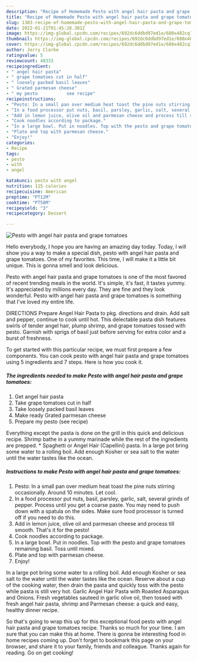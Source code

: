 ```yaml
---
description: "Recipe of Homemade Pesto with angel hair pasta and grape tomatoes"
title: "Recipe of Homemade Pesto with angel hair pasta and grape tomatoes"
slug: 1303-recipe-of-homemade-pesto-with-angel-hair-pasta-and-grape-tomatoes
date: 2022-01-21T01:45:28.301Z
image: https://img-global.cpcdn.com/recipes/692dc6ddbd97ed1e/680x482cq70/pesto-with-angel-hair-pasta-and-grape-tomatoes-recipe-main-photo.jpg
thumbnail: https://img-global.cpcdn.com/recipes/692dc6ddbd97ed1e/680x482cq70/pesto-with-angel-hair-pasta-and-grape-tomatoes-recipe-main-photo.jpg
cover: https://img-global.cpcdn.com/recipes/692dc6ddbd97ed1e/680x482cq70/pesto-with-angel-hair-pasta-and-grape-tomatoes-recipe-main-photo.jpg
author: Jerry Clarke
ratingvalue: 5
reviewcount: 48333
recipeingredient:
- " angel hair pasta"
- " grape tomatoes cut in half"
- " loosely packed basil leaves"
- " Grated parmesan cheese"
- " my pesto           see recipe"
recipeinstructions:
- "Pesto: In a small pan over medium heat toast the pine nuts stirring occasionally. Around 10 minutes. Let cool."
- "In a food processor put nuts, basil, parsley, garlic, salt, several grinds of pepper. Process until you get a coarse paste. You may need to push down with a spatula on the sides. Make sure food processor is turned off if you need to do this."
- "Add in lemon juice, olive oil and parmesan cheese and process till smooth. That&#39;s it for the pesto!"
- "Cook noodles according to package."
- "In a large bowl. Put in noodles. Top with the pesto and grape tomatoes remaining basil. Toss until mixed."
- "Plate and top with parmesan cheese."
- "Enjoy!"
categories:
- Recipe
tags:
- pesto
- with
- angel

katakunci: pesto with angel 
nutrition: 115 calories
recipecuisine: American
preptime: "PT12M"
cooktime: "PT58M"
recipeyield: "3"
recipecategory: Dessert

---
```



![Pesto with angel hair pasta and grape tomatoes](https://img-global.cpcdn.com/recipes/692dc6ddbd97ed1e/680x482cq70/pesto-with-angel-hair-pasta-and-grape-tomatoes-recipe-main-photo.jpg)

Hello everybody, I hope you are having an amazing day today. Today, I will show you a way to make a special dish, pesto with angel hair pasta and grape tomatoes. One of my favorites. This time, I will make it a little bit unique. This is gonna smell and look delicious.

Pesto with angel hair pasta and grape tomatoes is one of the most favored of recent trending meals in the world. It's simple, it's fast, it tastes yummy. It's appreciated by millions every day. They are fine and they look wonderful. Pesto with angel hair pasta and grape tomatoes is something that I've loved my entire life.

DIRECTIONS Prepare Angel Hair Pasta to pkg. directions and drain. Add salt and pepper, continue to cook until hot. This delectable pasta dish features swirls of tender angel hair, plump shrimp, and grape tomatoes tossed with pesto. Garnish with sprigs of basil just before serving for extra color and a burst of freshness.


To get started with this particular recipe, we must first prepare a few components. You can cook pesto with angel hair pasta and grape tomatoes using 5 ingredients and 7 steps. Here is how you cook it.

<!--inarticleads1-->

##### The ingredients needed to make Pesto with angel hair pasta and grape tomatoes:

1. Get  angel hair pasta
1. Take  grape tomatoes cut in half
1. Take  loosely packed basil leaves
1. Make ready  Grated parmesan cheese
1. Prepare  my pesto           (see recipe)


Everything except the pasta is done on the grill in this quick and delicious recipe. Shrimp bathe in a yummy marinade while the rest of the ingredients are prepped. * Spaghetti or Angel Hair (Capellini) pasta. In a large pot bring some water to a rolling boil. Add enough Kosher or sea salt to the water until the water tastes like the ocean. 

<!--inarticleads2-->

##### Instructions to make Pesto with angel hair pasta and grape tomatoes:

1. Pesto: In a small pan over medium heat toast the pine nuts stirring occasionally. Around 10 minutes. Let cool.
1. In a food processor put nuts, basil, parsley, garlic, salt, several grinds of pepper. Process until you get a coarse paste. You may need to push down with a spatula on the sides. Make sure food processor is turned off if you need to do this.
1. Add in lemon juice, olive oil and parmesan cheese and process till smooth. That&#39;s it for the pesto!
1. Cook noodles according to package.
1. In a large bowl. Put in noodles. Top with the pesto and grape tomatoes remaining basil. Toss until mixed.
1. Plate and top with parmesan cheese.
1. Enjoy!


In a large pot bring some water to a rolling boil. Add enough Kosher or sea salt to the water until the water tastes like the ocean. Reserve about a cup of the cooking water, then drain the pasta and quickly toss with the pesto while pasta is still very hot. Garlic Angel Hair Pasta with Roasted Asparagus and Onions. Fresh vegetables sauteed in garlic olive oil, then tossed with fresh angel hair pasta, shrimp and Parmesan cheese: a quick and easy, healthy dinner recipe. 

So that's going to wrap this up for this exceptional food pesto with angel hair pasta and grape tomatoes recipe. Thanks so much for your time. I am sure that you can make this at home. There is gonna be interesting food in home recipes coming up. Don't forget to bookmark this page on your browser, and share it to your family, friends and colleague. Thanks again for reading. Go on get cooking!
